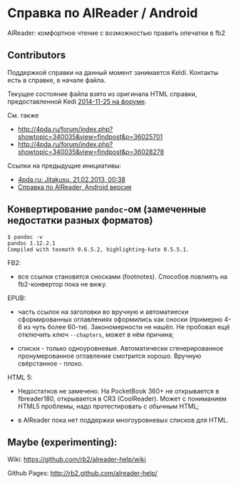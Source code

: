 # Справка по AlReader / Android

AlReader: комфортное чтение с возможностью править опечатки в fb2

## Contributors

Поддержкой справки на данный момент занимается Keldi.
Контакты есть в справке, в начале файла.

Текущее состояние файла взято из оригинала HTML справки, предоставленной Kedi
[2014-11-25 на форуме](http://4pda.ru/forum/index.php?showtopic=340035&view=findpost&p=36028278).

См. также

* <http://4pda.ru/forum/index.php?showtopic=340035&view=findpost&p=36025701>
* <http://4pda.ru/forum/index.php?showtopic=340035&view=findpost&p=36028278>

Ссылки на предыдущие инициативы:

* [4pda.ru: Jitakusu, 21.02.2013, 00:38](http://4pda.ru/forum/index.php?showtopic=340035&st=10920#entry19757407)
* [Справка по AlReader, Android версия](https://docs.google.com/document/d/1hA2MGm2KCeIFvDnNyuMdmPUyjbA5ETRRslviGZv0HeE/pub)

## Конвертирование `pandoc`-ом (замеченные недостатки разных форматов)

    $ pandoc -v
    pandoc 1.12.2.1
    Compiled with texmath 0.6.5.2, highlighting-kate 0.5.5.1.

FB2:

-   все ссылки становятся сносками (footnotes). Способов повлиять на
    fb2-конвертор пока не вижу.

EPUB:

-   часть ссылок на заголовки во вручную и автоматиески сформированных
    оглавлениях оформились как сноски (примерно 4-6 из чуть более 60-ти).
    Закономерности не нашёл. Не пробовал ещё отключить ключ `--chapters`, может
    в нём причина;

-   списки - только одноуровневые. Автоматически сгенерированное пронумерованное
    оглавление смотрится хорошо. Вручную свёрстанное - плохо.

HTML 5:

-   Недостатков не замечено. На PocketBook 360+ не открывается в fbreader180,
    открывается в CR3 (CoolReader). Может с пониманием HTML5 проблемы, надо
    протестировать с обычным HTML;

-   в AlReader пока нет поддержки многоуровневых списков для HTML.


## Maybe (experimenting):

Wiki: <https://github.com/rb2/alreader-help/wiki>

Github Pages: <http://rb2.github.com/alreader-help/>
